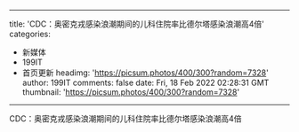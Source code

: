 
---
title: 'CDC：奥密克戎感染浪潮期间的儿科住院率比德尔塔感染浪潮高4倍'
categories: 
 - 新媒体
 - 199IT
 - 首页更新
headimg: 'https://picsum.photos/400/300?random=7328'
author: 199IT
comments: false
date: Fri, 18 Feb 2022 02:28:31 GMT
thumbnail: 'https://picsum.photos/400/300?random=7328'
---

<div>   
CDC：奥密克戎感染浪潮期间的儿科住院率比德尔塔感染浪潮高4倍  
</div>
            